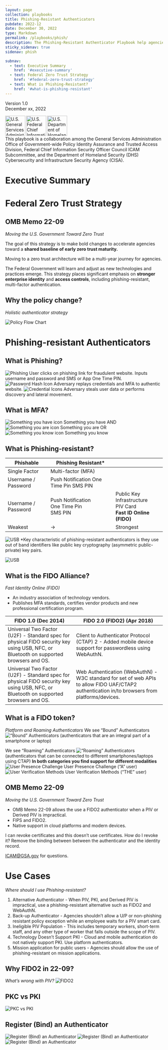 ```yaml
---
layout: page
collection: playbooks
title: Phishing-Resistant Authenticators
pubdate: 2022-12
date: December 30, 2022
type: Markdown
permalink: /playbooks/phish/
description: The Phishing-Resistant Authenticator Playbook help agencies understand what are and how to use phishing-resistant authenticators from OMB Memo 22-09.
sticky_sidenav: true
sidenav: phish

subnav:
  - text: Executive Summary
    href: '#executive-summary'
  - text: Federal Zero Trust Strategy
    href: '#federal-zero-trust-strategy'
  - text: What is Phishing-Resistant?
    href: '#what-is-phishing-resistant'
---
```


Version 1.0<br>
December xx, 2022

<img src="{{site.baseurl}}/assets/img/logo-gsa.png" width="64" height='64' align="left" alt="U.S. General Services Administration Logo">
<img src="{{site.baseurl}}/assets/img/logo-cio.png" width="64" height='64' align="left" alt="U.S. Federal Chief Information Officer Council Logo">
<img src="{{site.baseurl}}/assets/img/logo-cisa.png" width="64" height='64' align="left" alt="U.S. Department of Homeland Security Cybersecurity and Infrastructure Security Agency Logo"><br><br><br>

This playbook is a collaboration among the General Services Administration Office of Government-wide Policy Identity Assurance and Trusted Access Division, Federal Chief Information Security Officer Council ICAM Subcommittee, and the Department of Homeland Security (DHS) Cybersecurity and Infrastructure Security Agency (CISA).

# Executive Summary


# Federal Zero Trust Strategy

## OMB Memo 22-09
*Moving the U.S. Government Toward Zero Trust*

The goal of this strategy is to make bold changes to accelerate agencies toward a **shared baseline of early zero trust maturity.** 

Moving to a zero trust architecture will be a multi-year journey for agencies.

The Federal Government will learn and adjust as new technologies and practices emerge.
This strategy places significant emphasis on **stronger enterprise identity** and **access controls**, including phishing-resistant, multi-factor authentication.

## Why the policy change?
*Holistic authenticator strategy*

![Policy Flow Chart](https://cdn720.s3.amazonaws.com/gsa/flowchart.png)

# Phishing-resistant Authenticators

## What is Phishing?
![Phishing](https://cdn720.s3.amazonaws.com/gsa/phishing-link.png)
User clicks on phishing link for fraudulent website. Inputs username and password and SMS or App One Time PIN. 
![Password Hash Icon](https://cdn720.s3.amazonaws.com/gsa/creds-icon.png)
Adversary replays credentials and MFA to authentic website.
![Credential Icons](https://cdn720.s3.amazonaws.com/gsa/pass-hash-icon.png)
Adversary steals user data or performs discovery and lateral movement.

## What is MFA?
![Something you have icon](https://cdn720.s3.amazonaws.com/gsa/something-you-have.png)
Something you have
AND
![Something you are icon](https://cdn720.s3.amazonaws.com/gsa/something-you-are.png)
Something you are
OR
![Something you know icon](https://cdn720.s3.amazonaws.com/gsa/something-you-know.png)
Something you know
## What is Phishing-resistant?
| Phishable | Phishing Resistant* |  |
|--|--|--|
|Single Factor  | Multi-factor (MFA) |
|Username / Password  | Push Notification One Time Pin SMS PIN |
|Username / Password  | Push Notification <br>One Time Pin <br>SMS  PIN | Public Key Infrastructure <br>PIV Card <br>**Fast ID Online (FIDO)**
|Weakest  | &#8594; | Strongest


![USB](https://cdn720.s3.amazonaws.com/gsa/usb-picture.jpg)
*Key characteristic of phishing-resistant authenticators is they use out of band identifiers like public key cryptography (asymmetric public-private) key pairs.

![USB](https://cdn720.s3.amazonaws.com/gsa/phishing-resistant.png)

## What is the FIDO Alliance?
*Fast Identity Online (FIDO)*

 - An industry association of technology vendors.
 - Publishes MFA standards, certifies vendor products and new professional
   certification program.

| FIDO 1.0 (Dec 2014) | FIDO 2.0 (FIDO2) (Apr 2018) |
|--|--|
| Universal Two Factor (U2F) - Standard spec for physical FIDO security key using USB, NFC, or Bluetooth on supported browsers and OS. | Client to Authenticator Protocol (CTAP) 2 - Added mobile device support for passwordless using WebAuthN. |
|Universal Two Factor (U2F) - Standard spec for physical FIDO security key using USB, NFC, or Bluetooth on supported browsers and OS.| Web Authentication (WebAuthN) - W3C standard for set of web APIs to allow FIDO UAF/CTAP2 authentication in/to browsers from platforms/devices.|

## What is a FIDO token?
*Platform and Roaming Authenticators*
We see “Bound” Authenticators
![“Bound” Authenticators](https://cdn720.s3.amazonaws.com/gsa/bound-auth.png)
(authenticators that are an integral part of a smartphone or laptop)

We see “Roaming” Authenticators
![“Roaming” Authenticators](https://cdn720.s3.amazonaws.com/gsa/roaming-auth.png)
(authenticators that can be connected to different smartphones/laptops using CTAP)
**In both categories you find support for different modalities**
![User Presence Challenge](https://cdn720.s3.amazonaws.com/gsa/modalities.png)
User Presence Challenge (“A” user)
![User Verification Methods](https://cdn720.s3.amazonaws.com/gsa/verficiation.png)
User Verification Methods (“THE” user)

## OMB Memo 22-09
*Moving the U.S. Government Toward Zero Trust*

 - OMB Memo 22-09 allows the use a FIDO2 authenticator when a PIV or
   Derived PIV is impractical.
 - FIPS and FIDO2.
 - Native support in cloud platforms and modern devices.

I can revoke certificates and this doesn’t use certificates. How do I revoke it? Remove the binding between between the authenticator and the identity record.

ICAM@GSA.gov for questions.

# Use Cases
*Where should I use Phishing-resistant?*

 1. Alternative Authenticator - When PIV, PKI, and Derived PIV is impractical, use a phishing-resistant alternative such as FIDO2 and WebAuthN.
 2. Back-up Authenticator - Agencies shouldn’t allow a U/P or non-phishing resistant policy exception while an employee waits for a PIV smart card.
 3. Ineligible PIV Population - This includes temporary workers, short-term staff, and any other type of worker that falls outside the scope of PIV.
 4. Technology Doesn’t Support PKI - Cloud and mobile authentication do not natively support PKI. Use platform authenticators.
 5. Mission application for public users - Agencies should allow the use of phishing-resistant on mission applications.
## Why FIDO2 in 22-09?
*What’s wrong with PIV?*
![FIDO2](https://cdn720.s3.amazonaws.com/gsa/fido2.png)
## PKC vs PKI
![PKC vs PKI](https://cdn720.s3.amazonaws.com/gsa/pkc-vs-pki.png)

## Register (Bind) an Authenticator

![Register (Bind) an Authenticator](https://cdn720.s3.amazonaws.com/gsa/ra-1.png)
![Register (Bind) an Authenticator](https://cdn720.s3.amazonaws.com/gsa/ra-2.png)
![Register (Bind) an Authenticator](https://cdn720.s3.amazonaws.com/gsa/ra-3.png)
